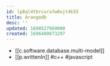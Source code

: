 ```yaml
---
id: lp8ql4tbrcura7w0ojt4k55
title: Arangodb
desc: ''
updated: 1698527960000
created: 1696480873297
---
```


- [[c.software.database.multi-model]]
- [[p.writtenIn]] #c++ #javascript